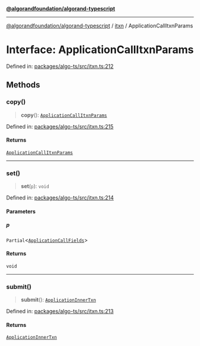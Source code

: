 [**@algorandfoundation/algorand-typescript**](../../../README.md)

***

[@algorandfoundation/algorand-typescript](../../../README.md) / [itxn](../README.md) / ApplicationCallItxnParams

# Interface: ApplicationCallItxnParams

Defined in: [packages/algo-ts/src/itxn.ts:212](https://github.com/algorandfoundation/puya-ts/blob/89ee9cf9a58d93e3ffbb727cfadf537835799a71/packages/algo-ts/src/itxn.ts#L212)

## Methods

### copy()

> **copy**(): [`ApplicationCallItxnParams`](ApplicationCallItxnParams.md)

Defined in: [packages/algo-ts/src/itxn.ts:215](https://github.com/algorandfoundation/puya-ts/blob/89ee9cf9a58d93e3ffbb727cfadf537835799a71/packages/algo-ts/src/itxn.ts#L215)

#### Returns

[`ApplicationCallItxnParams`](ApplicationCallItxnParams.md)

***

### set()

> **set**(`p`): `void`

Defined in: [packages/algo-ts/src/itxn.ts:214](https://github.com/algorandfoundation/puya-ts/blob/89ee9cf9a58d93e3ffbb727cfadf537835799a71/packages/algo-ts/src/itxn.ts#L214)

#### Parameters

##### p

`Partial`\<[`ApplicationCallFields`](ApplicationCallFields.md)\>

#### Returns

`void`

***

### submit()

> **submit**(): [`ApplicationInnerTxn`](ApplicationInnerTxn.md)

Defined in: [packages/algo-ts/src/itxn.ts:213](https://github.com/algorandfoundation/puya-ts/blob/89ee9cf9a58d93e3ffbb727cfadf537835799a71/packages/algo-ts/src/itxn.ts#L213)

#### Returns

[`ApplicationInnerTxn`](ApplicationInnerTxn.md)
